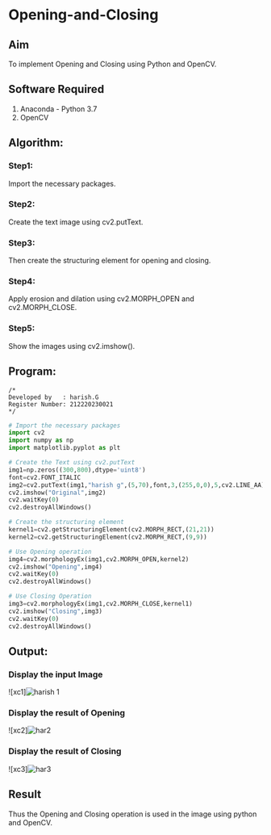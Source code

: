 # Opening-and-Closing

## Aim
To implement Opening and Closing using Python and OpenCV.

## Software Required
1. Anaconda - Python 3.7
2. OpenCV
## Algorithm:
### Step1:
Import the necessary packages.

### Step2:
Create the text image using cv2.putText.

### Step3:
Then create the structuring element for opening and closing.

### Step4:
Apply erosion and dilation using cv2.MORPH_OPEN and cv2.MORPH_CLOSE.

### Step5:
Show the images using cv2.imshow().
 
## Program:
```
/*
Developed by   : harish.G
Register Number: 212220230021
*/
```
``` Python
# Import the necessary packages
import cv2
import numpy as np
import matplotlib.pyplot as plt

# Create the Text using cv2.putText
img1=np.zeros((300,800),dtype='uint8')
font=cv2.FONT_ITALIC
img2=cv2.putText(img1,"harish g",(5,70),font,3,(255,0,0),5,cv2.LINE_AA)
cv2.imshow("Original",img2)
cv2.waitKey(0)
cv2.destroyAllWindows()

# Create the structuring element
kernel1=cv2.getStructuringElement(cv2.MORPH_RECT,(21,21))
kernel2=cv2.getStructuringElement(cv2.MORPH_RECT,(9,9))

# Use Opening operation
img4=cv2.morphologyEx(img1,cv2.MORPH_OPEN,kernel2)
cv2.imshow("Opening",img4)
cv2.waitKey(0)
cv2.destroyAllWindows()

# Use Closing Operation
img3=cv2.morphologyEx(img1,cv2.MORPH_CLOSE,kernel1)
cv2.imshow("Closing",img3)
cv2.waitKey(0)
cv2.destroyAllWindows()
```

## Output:
### Display the input Image

![xc1]![harish 1](https://user-images.githubusercontent.com/75246297/172304993-1a342548-a08e-4c61-94a8-856805af0366.jpg)

### Display the result of Opening


![xc2]![har2](https://user-images.githubusercontent.com/75246297/172305021-a1f2e5b4-5f30-49be-8853-aef75e11ab49.jpg)

### Display the result of Closing
![xc3]![har3](https://user-images.githubusercontent.com/75246297/172305053-1ba90e9a-ae94-49de-9a62-fdacf5a895fe.jpg)




## Result
Thus the Opening and Closing operation is used in the image using python and OpenCV.
